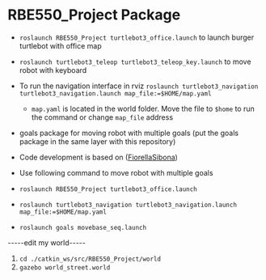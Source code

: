 # RBE550_Project Package
 
- `roslaunch RBE550_Project turtlebot3_office.launch` to launch burger turtlebot with office map
- `roslaunch turtlebot3_teleop turtlebot3_teleop_key.launch` to move robot with keyboard
- To run the navigation interface in rviz `roslaunch turtlebot3_navigation turtlebot3_navigation.launch map_file:=$HOME/map.yaml`
   - `map.yaml` is located in the world folder. Move the file to `$home` to run the command or change `map_file` address

-   goals package for moving robot with multiple goals (put the goals package in the same layer with this repository)
-   Code development is based on ([FiorellaSibona](https://github.com/FiorellaSibona/turtlebot3_nav))
-   Use following command to move robot with multiple goals
   -  `roslaunch RBE550_Project turtlebot3_office.launch `
   -  `roslaunch turtlebot3_navigation turtlebot3_navigation.launch map_file:=$HOME/map.yaml `
   -  `roslaunch goals movebase_seq.launch `
  



-----edit my world-----
1. `cd ./catkin_ws/src/RBE550_Project/world`
2. `gazebo world_street.world`
